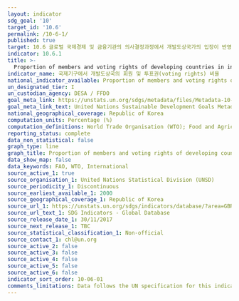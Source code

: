 ```yaml
---
layout: indicator
sdg_goal: '10'
target_id: '10.6'
permalink: /10-6-1/
published: true
target: 10.6 글로벌 국제경제 및 금융기관의 의사결정과정에서 개발도상국가의 입장이 반영되도록 강화
indicator: 10.6.1
title: >-
  Proportion of members and voting rights of developing countries in international organizations
indicator_name: 국제기구에서 개발도상국의 회원 및 투표권(voting rights) 비율
national_indicator_available: Proportion of members and voting rights of developing countries in international organizations
un_designated_tier: I
un_custodian_agency: DESA / FFDO
goal_meta_link: https://unstats.un.org/sdgs/metadata/files/Metadata-10-06-01.pdf
goal_meta_link_text: United Nations Sustainable Development Goals Metadata (PDF 201 KB)
national_geographical_coverage: Republic of Korea
computation_units: Percentage (%)
computation_definitions: World Trade Organisation (WTO); Food and Agriculture Organisation (FAO)
reporting_status: complete
data_non_statistical: false
graph_type: line
graph_title: Proportion of members and voting rights of developing countries in international organizations
data_show_map: false
data_keywords: FAO, WTO, International
source_active_1: true
source_organisation_1: United Nations Statistical Division (UNSD)
source_periodicity_1: Discontinuous
source_earliest_available_1: 2000
source_geographical_coverage_1: Republic of Korea
source_url_1: https://unstats.un.org/sdgs/indicators/database/?area=GBR
source_url_text_1: SDG Indicators - Global Database
source_release_date_1: 30/11/2017
source_next_release_1: TBC
source_statistical_classification_1: Non-official
source_contact_1: chl@un.org
source_active_2: false
source_active_3: false
source_active_4: false
source_active_5: false
source_active_6: false
indicator_sort_order: 10-06-01
comments_limitations: Data follows the UN specification for this indicator. This indicator has been identified in collaboration with topic experts.
---
```

